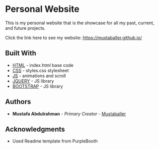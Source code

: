 # Personal Website

This is my personal website that is the showcase for all my past, current, and future projects.

Click the link here to see my website: https://mustaballer.github.io/

## Built With

* [HTML](https://www.w3schools.com/html/html_intro.asp) - index.html base code
* [CSS](https://www.w3schools.com/css/) - styles.css stylesheet
* [JS](https://www.w3schools.com/js/) - animations and scroll
* [JQUERY](https://jquery.com/) - JS library 
* [BOOTSTRAP](https://getbootstrap.com/) - JS library

## Authors

* **Mustafa Abdulrahman** - *Primary Creator* - [Mustaballer](https://github.com/Mustaballer)

## Acknowledgments

* Used Readme template from PurpleBooth

